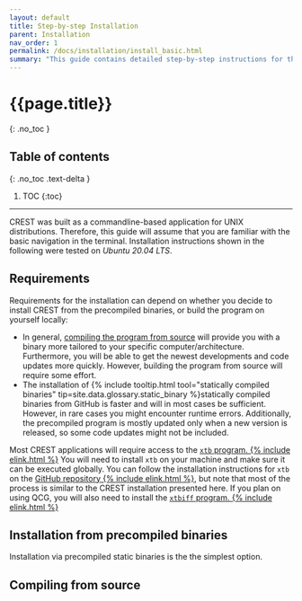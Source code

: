```yaml
---
layout: default
title: Step-by-step Installation
parent: Installation
nav_order: 1
permalink: /docs/installation/install_basic.html
summary: "This guide contains detailed step-by-step instructions for the installation of CREST. Make sure to read it carefully."
---
```


# {{page.title}}
{: .no_toc }

## Table of contents
{: .no_toc .text-delta }

1. TOC
{:toc}

---



CREST was built as a commandline-based application for UNIX distributions.
Therefore, this guide will assume that you are familiar with the basic navigation in the terminal.
Installation instructions shown in the following were tested on *Ubuntu 20.04 LTS*.

## Requirements

Requirements for the installation can depend on whether you decide to install CREST from
the precompiled binaries, or build the program on yourself locally:
- In general, [compiling the program from source](/docs/installation/install_basic.html#compiling-from-source) will provide you with a binary more tailored to your specific computer/architecture.
  Furthermore, you will be able to get the newest developments and code updates more quickly.
  However, building the program from source will require some effort.
- The installation of {% include tooltip.html tool="statically compiled binaries" tip=site.data.glossary.static_binary %}statically compiled binaries</a> from GitHub is faster and will in most cases be sufficient.
  However, in rare cases you might encounter runtime errors.
  Additionally, the precompiled program is mostly updated only when a new version is released, so some code updates might not be included.

Most CREST applications will require access to the [`xtb` program. {% include elink.html %}](https://github.com/grimme-lab/xtb)
You will need to install `xtb` on your machine and make sure it can be executed globally.
You can follow the installation instructions for `xtb` on the [GitHub repository {% include elink.html %}](https://github.com/grimme-lab/xtb), but note that most of the process is similar to the CREST installation presented here.
If you plan on using QCG, you will also need to install the [`xtbiff` program. {% include elink.html %}](https://github.com/grimme-lab/xtbiff)


## Installation from precompiled binaries

Installation via precompiled static binaries is the the simplest option.



## Compiling from source
